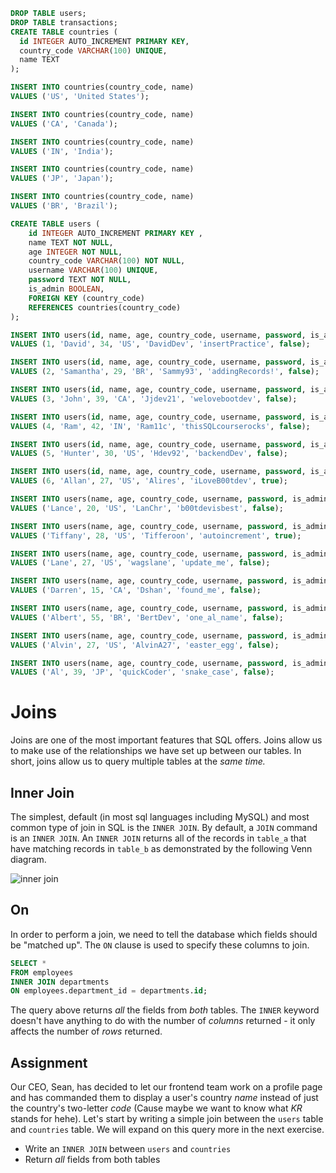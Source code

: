 ```sql
DROP TABLE users;
DROP TABLE transactions;
CREATE TABLE countries (
  id INTEGER AUTO_INCREMENT PRIMARY KEY,
  country_code VARCHAR(100) UNIQUE,
  name TEXT
);

INSERT INTO countries(country_code, name)
VALUES ('US', 'United States');

INSERT INTO countries(country_code, name)
VALUES ('CA', 'Canada');

INSERT INTO countries(country_code, name)
VALUES ('IN', 'India');

INSERT INTO countries(country_code, name)
VALUES ('JP', 'Japan');

INSERT INTO countries(country_code, name)
VALUES ('BR', 'Brazil');

CREATE TABLE users (
    id INTEGER AUTO_INCREMENT PRIMARY KEY ,
    name TEXT NOT NULL,
    age INTEGER NOT NULL,
    country_code VARCHAR(100) NOT NULL,
    username VARCHAR(100) UNIQUE,
    password TEXT NOT NULL,
    is_admin BOOLEAN,
	FOREIGN KEY (country_code)
	REFERENCES countries(country_code)
);

INSERT INTO users(id, name, age, country_code, username, password, is_admin)
VALUES (1, 'David', 34, 'US', 'DavidDev', 'insertPractice', false);

INSERT INTO users(id, name, age, country_code, username, password, is_admin)
VALUES (2, 'Samantha', 29, 'BR', 'Sammy93', 'addingRecords!', false);

INSERT INTO users(id, name, age, country_code, username, password, is_admin)
VALUES (3, 'John', 39, 'CA', 'Jjdev21', 'welovebootdev', false);

INSERT INTO users(id, name, age, country_code, username, password, is_admin)
VALUES (4, 'Ram', 42, 'IN', 'Ram11c', 'thisSQLcourserocks', false);

INSERT INTO users(id, name, age, country_code, username, password, is_admin)
VALUES (5, 'Hunter', 30, 'US', 'Hdev92', 'backendDev', false);

INSERT INTO users(id, name, age, country_code, username, password, is_admin)
VALUES (6, 'Allan', 27, 'US', 'Alires', 'iLoveB00tdev', true);

INSERT INTO users(name, age, country_code, username, password, is_admin)
VALUES ('Lance', 20, 'US', 'LanChr', 'b00tdevisbest', false);

INSERT INTO users(name, age, country_code, username, password, is_admin)
VALUES ('Tiffany', 28, 'US', 'Tifferoon', 'autoincrement', true);

INSERT INTO users(name, age, country_code, username, password, is_admin)
VALUES ('Lane', 27, 'US', 'wagslane', 'update_me', false);

INSERT INTO users(name, age, country_code, username, password, is_admin)
VALUES ('Darren', 15, 'CA', 'Dshan', 'found_me', false);

INSERT INTO users(name, age, country_code, username, password, is_admin)
VALUES ('Albert', 55, 'BR', 'BertDev', 'one_al_name', false);

INSERT INTO users(name, age, country_code, username, password, is_admin)
VALUES ('Alvin', 27, 'US', 'AlvinA27', 'easter_egg', false);

INSERT INTO users(name, age, country_code, username, password, is_admin)
VALUES ('Al', 39, 'JP', 'quickCoder', 'snake_case', false);
```

# Joins

Joins are one of the most important features that SQL offers. Joins allow us to make use of the relationships we have set up between our tables. In short, joins allow us to query multiple tables at the *same time.*

## Inner Join

The simplest, default (in most sql languages including MySQL) and most common type of join in SQL is the `INNER JOIN`. By default, a `JOIN` command is an `INNER JOIN`. An `INNER JOIN` returns all of the records in `table_a` that have matching records in `table_b` as demonstrated by the following Venn diagram.

![inner join](https://i.imgur.com/wgxAmhA.png)

## On

In order to perform a join, we need to tell the database which fields should be "matched up". The  `ON` clause is used to specify these columns to join.

```SQL
SELECT *
FROM employees
INNER JOIN departments
ON employees.department_id = departments.id;
```

The query above returns *all* the fields from *both* tables. The `INNER` keyword doesn't have anything to do with the number of *columns* returned - it only affects the number of *rows* returned.

## Assignment

Our CEO, Sean, has decided to let our frontend team work on a profile page and has commanded them to display a user's country *name* instead of just the country's two-letter *code* (Cause maybe we want to know what *KR* stands for hehe). Let's start by writing a simple join between the `users` table and `countries` table. We will expand on this query more in the next exercise.

* Write an `INNER JOIN` between `users` and `countries`
* Return *all* fields from both tables
